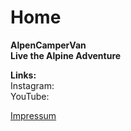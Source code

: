 # Home

**AlpenCamperVan**  
**Live the Alpine Adventure**  

**Links:**  
Instagram:  
YouTube:  





[Impressum](https://alpencampervan.github.io/impressum)
